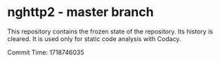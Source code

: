 # nghttp2 - master branch

This repository contains the frozen state of the repository.
Its history is cleared. It is used only for static code
analysis with Codacy.

Commit Time: 1718746035